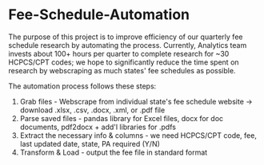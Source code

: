 # Fee-Schedule-Automation

The purpose of this project is to improve efficiency of our quarterly fee schedule research by automating the process. Currently, Analytics team invests about 100+ hours per quarter to complete research for ~30 HCPCS/CPT codes; we hope to significantly reduce the time spent on research by webscraping as much states' fee schedules as possible.

The automation process follows these steps:
1. Grab files - Webscrape from individual state's fee schedule website -> download .xlsx, .csv, .docx, .xml, or .pdf file
2. Parse saved files - pandas library for Excel files, docx for doc documents, pdf2docx + add'l libraries for .pdfs
3. Extract the necessary info & columns - we need HCPCS/CPT code, fee, last updated date, state, PA required (Y/N)
4. Transform & Load - output the fee file in standard format 
